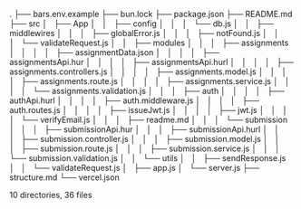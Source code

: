 .
├── bars.env.example
├── bun.lock
├── package.json
├── README.md
├── src
│   ├── App
│   │   ├── config
│   │   │   └── db.js
│   │   ├── middlewires
│   │   │   ├── globalError.js
│   │   │   ├── notFound.js
│   │   │   └── validateRequest.js
│   │   ├── modules
│   │   │   ├── assignments
│   │   │   │   ├── assignmentData.json
│   │   │   │   ├── assignmentsApi.hur
│   │   │   │   ├── assignmentsApi.hurl
│   │   │   │   ├── assignments.controllers.js
│   │   │   │   ├── assignments.model.js
│   │   │   │   ├── assignments.route.js
│   │   │   │   ├── assignments.service.js
│   │   │   │   └── assignments.validation.js
│   │   │   ├── auth
│   │   │   │   ├── authApi.hurl
│   │   │   │   ├── auth.middleware.js
│   │   │   │   ├── auth.routes.js
│   │   │   │   ├── issueJwt.js
│   │   │   │   ├── jwt.js
│   │   │   │   └── verifyEmail.js
│   │   │   ├── readme.md
│   │   │   └── submission
│   │   │   ├── submissionApi.hur
│   │   │   ├── submissionApi.hurl
│   │   │   ├── submission.controller.js
│   │   │   ├── submission.model.js
│   │   │   ├── submission.route.js
│   │   │   ├── submission.service.js
│   │   │   └── submission.validation.js
│   │   └── utils
│   │   ├── sendResponse.js
│   │   └── validateRequest.js
│   ├── app.js
│   └── server.js
├── structure.md
└── vercel.json

10 directories, 36 files
